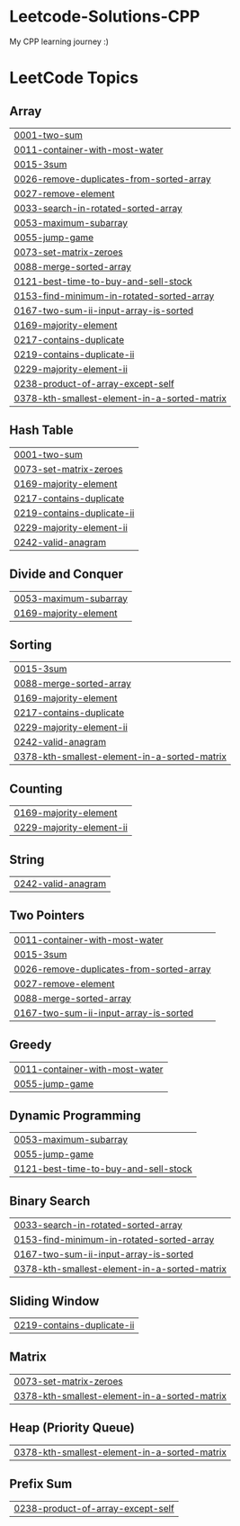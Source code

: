 # Leetcode-Solutions-CPP
My CPP learning journey :)

<!---LeetCode Topics Start-->
# LeetCode Topics
## Array
|  |
| ------- |
| [0001-two-sum](https://github.com/amri-tah/Leetcode-Solutions-CPP/tree/master/0001-two-sum) |
| [0011-container-with-most-water](https://github.com/amri-tah/Leetcode-Solutions-CPP/tree/master/0011-container-with-most-water) |
| [0015-3sum](https://github.com/amri-tah/Leetcode-Solutions-CPP/tree/master/0015-3sum) |
| [0026-remove-duplicates-from-sorted-array](https://github.com/amri-tah/Leetcode-Solutions-CPP/tree/master/0026-remove-duplicates-from-sorted-array) |
| [0027-remove-element](https://github.com/amri-tah/Leetcode-Solutions-CPP/tree/master/0027-remove-element) |
| [0033-search-in-rotated-sorted-array](https://github.com/amri-tah/Leetcode-Solutions-CPP/tree/master/0033-search-in-rotated-sorted-array) |
| [0053-maximum-subarray](https://github.com/amri-tah/Leetcode-Solutions-CPP/tree/master/0053-maximum-subarray) |
| [0055-jump-game](https://github.com/amri-tah/Leetcode-Solutions-CPP/tree/master/0055-jump-game) |
| [0073-set-matrix-zeroes](https://github.com/amri-tah/Leetcode-Solutions-CPP/tree/master/0073-set-matrix-zeroes) |
| [0088-merge-sorted-array](https://github.com/amri-tah/Leetcode-Solutions-CPP/tree/master/0088-merge-sorted-array) |
| [0121-best-time-to-buy-and-sell-stock](https://github.com/amri-tah/Leetcode-Solutions-CPP/tree/master/0121-best-time-to-buy-and-sell-stock) |
| [0153-find-minimum-in-rotated-sorted-array](https://github.com/amri-tah/Leetcode-Solutions-CPP/tree/master/0153-find-minimum-in-rotated-sorted-array) |
| [0167-two-sum-ii-input-array-is-sorted](https://github.com/amri-tah/Leetcode-Solutions-CPP/tree/master/0167-two-sum-ii-input-array-is-sorted) |
| [0169-majority-element](https://github.com/amri-tah/Leetcode-Solutions-CPP/tree/master/0169-majority-element) |
| [0217-contains-duplicate](https://github.com/amri-tah/Leetcode-Solutions-CPP/tree/master/0217-contains-duplicate) |
| [0219-contains-duplicate-ii](https://github.com/amri-tah/Leetcode-Solutions-CPP/tree/master/0219-contains-duplicate-ii) |
| [0229-majority-element-ii](https://github.com/amri-tah/Leetcode-Solutions-CPP/tree/master/0229-majority-element-ii) |
| [0238-product-of-array-except-self](https://github.com/amri-tah/Leetcode-Solutions-CPP/tree/master/0238-product-of-array-except-self) |
| [0378-kth-smallest-element-in-a-sorted-matrix](https://github.com/amri-tah/Leetcode-Solutions-CPP/tree/master/0378-kth-smallest-element-in-a-sorted-matrix) |
## Hash Table
|  |
| ------- |
| [0001-two-sum](https://github.com/amri-tah/Leetcode-Solutions-CPP/tree/master/0001-two-sum) |
| [0073-set-matrix-zeroes](https://github.com/amri-tah/Leetcode-Solutions-CPP/tree/master/0073-set-matrix-zeroes) |
| [0169-majority-element](https://github.com/amri-tah/Leetcode-Solutions-CPP/tree/master/0169-majority-element) |
| [0217-contains-duplicate](https://github.com/amri-tah/Leetcode-Solutions-CPP/tree/master/0217-contains-duplicate) |
| [0219-contains-duplicate-ii](https://github.com/amri-tah/Leetcode-Solutions-CPP/tree/master/0219-contains-duplicate-ii) |
| [0229-majority-element-ii](https://github.com/amri-tah/Leetcode-Solutions-CPP/tree/master/0229-majority-element-ii) |
| [0242-valid-anagram](https://github.com/amri-tah/Leetcode-Solutions-CPP/tree/master/0242-valid-anagram) |
## Divide and Conquer
|  |
| ------- |
| [0053-maximum-subarray](https://github.com/amri-tah/Leetcode-Solutions-CPP/tree/master/0053-maximum-subarray) |
| [0169-majority-element](https://github.com/amri-tah/Leetcode-Solutions-CPP/tree/master/0169-majority-element) |
## Sorting
|  |
| ------- |
| [0015-3sum](https://github.com/amri-tah/Leetcode-Solutions-CPP/tree/master/0015-3sum) |
| [0088-merge-sorted-array](https://github.com/amri-tah/Leetcode-Solutions-CPP/tree/master/0088-merge-sorted-array) |
| [0169-majority-element](https://github.com/amri-tah/Leetcode-Solutions-CPP/tree/master/0169-majority-element) |
| [0217-contains-duplicate](https://github.com/amri-tah/Leetcode-Solutions-CPP/tree/master/0217-contains-duplicate) |
| [0229-majority-element-ii](https://github.com/amri-tah/Leetcode-Solutions-CPP/tree/master/0229-majority-element-ii) |
| [0242-valid-anagram](https://github.com/amri-tah/Leetcode-Solutions-CPP/tree/master/0242-valid-anagram) |
| [0378-kth-smallest-element-in-a-sorted-matrix](https://github.com/amri-tah/Leetcode-Solutions-CPP/tree/master/0378-kth-smallest-element-in-a-sorted-matrix) |
## Counting
|  |
| ------- |
| [0169-majority-element](https://github.com/amri-tah/Leetcode-Solutions-CPP/tree/master/0169-majority-element) |
| [0229-majority-element-ii](https://github.com/amri-tah/Leetcode-Solutions-CPP/tree/master/0229-majority-element-ii) |
## String
|  |
| ------- |
| [0242-valid-anagram](https://github.com/amri-tah/Leetcode-Solutions-CPP/tree/master/0242-valid-anagram) |
## Two Pointers
|  |
| ------- |
| [0011-container-with-most-water](https://github.com/amri-tah/Leetcode-Solutions-CPP/tree/master/0011-container-with-most-water) |
| [0015-3sum](https://github.com/amri-tah/Leetcode-Solutions-CPP/tree/master/0015-3sum) |
| [0026-remove-duplicates-from-sorted-array](https://github.com/amri-tah/Leetcode-Solutions-CPP/tree/master/0026-remove-duplicates-from-sorted-array) |
| [0027-remove-element](https://github.com/amri-tah/Leetcode-Solutions-CPP/tree/master/0027-remove-element) |
| [0088-merge-sorted-array](https://github.com/amri-tah/Leetcode-Solutions-CPP/tree/master/0088-merge-sorted-array) |
| [0167-two-sum-ii-input-array-is-sorted](https://github.com/amri-tah/Leetcode-Solutions-CPP/tree/master/0167-two-sum-ii-input-array-is-sorted) |
## Greedy
|  |
| ------- |
| [0011-container-with-most-water](https://github.com/amri-tah/Leetcode-Solutions-CPP/tree/master/0011-container-with-most-water) |
| [0055-jump-game](https://github.com/amri-tah/Leetcode-Solutions-CPP/tree/master/0055-jump-game) |
## Dynamic Programming
|  |
| ------- |
| [0053-maximum-subarray](https://github.com/amri-tah/Leetcode-Solutions-CPP/tree/master/0053-maximum-subarray) |
| [0055-jump-game](https://github.com/amri-tah/Leetcode-Solutions-CPP/tree/master/0055-jump-game) |
| [0121-best-time-to-buy-and-sell-stock](https://github.com/amri-tah/Leetcode-Solutions-CPP/tree/master/0121-best-time-to-buy-and-sell-stock) |
## Binary Search
|  |
| ------- |
| [0033-search-in-rotated-sorted-array](https://github.com/amri-tah/Leetcode-Solutions-CPP/tree/master/0033-search-in-rotated-sorted-array) |
| [0153-find-minimum-in-rotated-sorted-array](https://github.com/amri-tah/Leetcode-Solutions-CPP/tree/master/0153-find-minimum-in-rotated-sorted-array) |
| [0167-two-sum-ii-input-array-is-sorted](https://github.com/amri-tah/Leetcode-Solutions-CPP/tree/master/0167-two-sum-ii-input-array-is-sorted) |
| [0378-kth-smallest-element-in-a-sorted-matrix](https://github.com/amri-tah/Leetcode-Solutions-CPP/tree/master/0378-kth-smallest-element-in-a-sorted-matrix) |
## Sliding Window
|  |
| ------- |
| [0219-contains-duplicate-ii](https://github.com/amri-tah/Leetcode-Solutions-CPP/tree/master/0219-contains-duplicate-ii) |
## Matrix
|  |
| ------- |
| [0073-set-matrix-zeroes](https://github.com/amri-tah/Leetcode-Solutions-CPP/tree/master/0073-set-matrix-zeroes) |
| [0378-kth-smallest-element-in-a-sorted-matrix](https://github.com/amri-tah/Leetcode-Solutions-CPP/tree/master/0378-kth-smallest-element-in-a-sorted-matrix) |
## Heap (Priority Queue)
|  |
| ------- |
| [0378-kth-smallest-element-in-a-sorted-matrix](https://github.com/amri-tah/Leetcode-Solutions-CPP/tree/master/0378-kth-smallest-element-in-a-sorted-matrix) |
## Prefix Sum
|  |
| ------- |
| [0238-product-of-array-except-self](https://github.com/amri-tah/Leetcode-Solutions-CPP/tree/master/0238-product-of-array-except-self) |
<!---LeetCode Topics End-->
